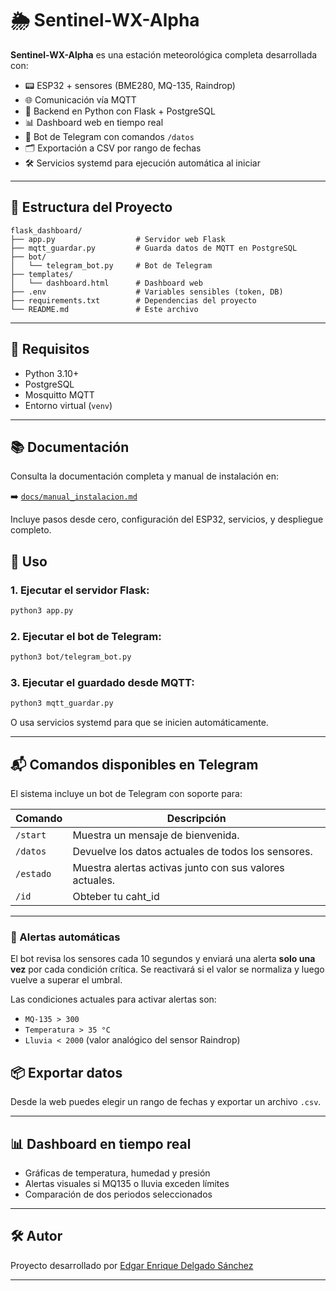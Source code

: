 # 🌦️ Sentinel-WX-Alpha

**Sentinel-WX-Alpha** es una estación meteorológica completa desarrollada con:

- 📟 ESP32 + sensores (BME280, MQ-135, Raindrop)
- 🌐 Comunicación vía MQTT
- 🐍 Backend en Python con Flask + PostgreSQL
- 📊 Dashboard web en tiempo real
- 🤖 Bot de Telegram con comandos `/datos`
- 🗂️ Exportación a CSV por rango de fechas
- 🛠️ Servicios systemd para ejecución automática al iniciar

---

## 🧱 Estructura del Proyecto

```
flask_dashboard/
├── app.py                  # Servidor web Flask
├── mqtt_guardar.py         # Guarda datos de MQTT en PostgreSQL
├── bot/
│   └── telegram_bot.py     # Bot de Telegram
├── templates/
│   └── dashboard.html      # Dashboard web
├── .env                    # Variables sensibles (token, DB)
├── requirements.txt        # Dependencias del proyecto
└── README.md               # Este archivo
```

---

## 🚀 Requisitos

- Python 3.10+
- PostgreSQL
- Mosquitto MQTT
- Entorno virtual (`venv`)

---
## 📚 Documentación

Consulta la documentación completa y manual de instalación en:

➡️ [`docs/manual_instalacion.md`](docs/manual_instalacion.md)

Incluye pasos desde cero, configuración del ESP32, servicios, y despliegue completo.

## 🧠 Uso

### 1. Ejecutar el servidor Flask:

```bash
python3 app.py
```

### 2. Ejecutar el bot de Telegram:

```bash
python3 bot/telegram_bot.py
```

### 3. Ejecutar el guardado desde MQTT:

```bash
python3 mqtt_guardar.py
```

O usa servicios systemd para que se inicien automáticamente.

---

## 📬 Comandos disponibles en Telegram

El sistema incluye un bot de Telegram con soporte para:

| Comando     | Descripción                                                  |
|-------------|--------------------------------------------------------------|
| `/start`    | Muestra un mensaje de bienvenida.                            |
| `/datos`    | Devuelve los datos actuales de todos los sensores.           |
| `/estado`   | Muestra alertas activas junto con sus valores actuales.      |
| `/id`       | Obteber tu caht_id                                           |

---

### 🔔 Alertas automáticas

El bot revisa los sensores cada 10 segundos y enviará una alerta **solo una vez** por cada condición crítica. Se reactivará si el valor se normaliza y luego vuelve a superar el umbral.

Las condiciones actuales para activar alertas son:

- `MQ-135 > 300`  
- `Temperatura > 35 °C`  
- `Lluvia < 2000` (valor analógico del sensor Raindrop)


## 📦 Exportar datos

Desde la web puedes elegir un rango de fechas y exportar un archivo `.csv`.

---

## 📊 Dashboard en tiempo real

- Gráficas de temperatura, humedad y presión
- Alertas visuales si MQ135 o lluvia exceden límites
- Comparación de dos periodos seleccionados

---


## 🛠️ Autor

Proyecto desarrollado por [Edgar Enrique Delgado Sánchez](https://github.com/EXTRANFUNEDGAR)
 

---
